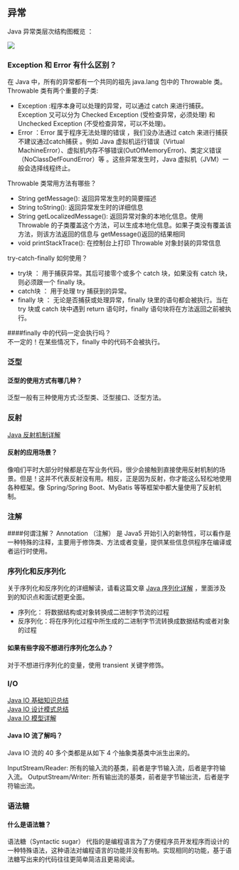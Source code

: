 ## 异常

Java 异常类层次结构图概览 ：

![](https://camo.githubusercontent.com/ee3217a2cddcd33519e52da77d93de429866d8f3859202474d11fadb935ee65f/68747470733a2f2f67756964652d626c6f672d696d616765732e6f73732d636e2d7368656e7a68656e2e616c6979756e63732e636f6d2f6769746875622f6a61766167756964652f6a6176612f62617369732f74797065732d6f662d657863657074696f6e732d696e2d6a6176612e706e67)
### Exception 和 Error 有什么区别？
在 Java 中，所有的异常都有一个共同的祖先 java.lang 包中的 Throwable 类。Throwable 类有两个重要的子类:

- Exception :程序本身可以处理的异常，可以通过 catch 来进行捕获。Exception 又可以分为 Checked Exception (受检查异常，必须处理) 和 Unchecked Exception (不受检查异常，可以不处理)。  
- Error ：Error 属于程序无法处理的错误 ，我们没办法通过 catch 来进行捕获不建议通过catch捕获 。例如 Java 虚拟机运行错误（Virtual MachineError）、虚拟机内存不够错误(OutOfMemoryError)、类定义错误（NoClassDefFoundError）等 。这些异常发生时，Java 虚拟机（JVM）一般会选择线程终止。

Throwable 类常用方法有哪些？  
- String getMessage(): 返回异常发生时的简要描述  
- String toString(): 返回异常发生时的详细信息  
- String getLocalizedMessage(): 返回异常对象的本地化信息。使用 Throwable 的子类覆盖这个方法，可以生成本地化信息。如果子类没有覆盖该方法，则该方法返回的信息与 getMessage()返回的结果相同  
- void printStackTrace(): 在控制台上打印 Throwable 对象封装的异常信息

try-catch-finally 如何使用？  
- try块 ： 用于捕获异常。其后可接零个或多个 catch 块，如果没有 catch 块，则必须跟一个 finally 块。  
- catch块 ： 用于处理 try 捕获到的异常。  
- finally 块 ： 无论是否捕获或处理异常，finally 块里的语句都会被执行。当在 try 块或 catch 块中遇到 return 语句时，finally 语句块将在方法返回之前被执行。

####finally 中的代码一定会执行吗？  
不一定的！在某些情况下，finally 中的代码不会被执行。

### 泛型

#### 泛型的使用方式有哪几种？
泛型一般有三种使用方式:泛型类、泛型接口、泛型方法。


### 反射
[Java 反射机制详解](https://github.com/Snailclimb/JavaGuide/blob/main/docs/java/basis/reflection.md)
#### 反射的应用场景？
像咱们平时大部分时候都是在写业务代码，很少会接触到直接使用反射机制的场景。但是！这并不代表反射没有用。相反，正是因为反射，你才能这么轻松地使用各种框架。像 Spring/Spring Boot、MyBatis 等等框架中都大量使用了反射机制。

### 注解
####何谓注解？
Annotation （注解） 是 Java5 开始引入的新特性，可以看作是一种特殊的注释，主要用于修饰类、方法或者变量，提供某些信息供程序在编译或者运行时使用。

### 序列化和反序列化
关于序列化和反序列化的详细解读，请看这篇文章 [Java 序列化详解](https://github.com/Snailclimb/JavaGuide/blob/main/docs/java/basis/serialization.md) ，里面涉及到的知识点和面试题更全面。

- 序列化： 将数据结构或对象转换成二进制字节流的过程   
- 反序列化：将在序列化过程中所生成的二进制字节流转换成数据结构或者对象的过程

#### 如果有些字段不想进行序列化怎么办？
对于不想进行序列化的变量，使用 transient 关键字修饰。

### I/O
[Java IO 基础知识总结](https://github.com/Snailclimb/JavaGuide/blob/main/docs/java/io/io-basis.md)  
[Java IO 设计模式总结](https://github.com/Snailclimb/JavaGuide/blob/main/docs/java/io/io-design-patterns.md)  
[Java IO 模型详解](https://github.com/Snailclimb/JavaGuide/blob/main/docs/java/io/io-model.md)

#### Java IO 流了解吗？
Java IO 流的 40 多个类都是从如下 4 个抽象类基类中派生出来的。

InputStream/Reader: 所有的输入流的基类，前者是字节输入流，后者是字符输入流。
OutputStream/Writer: 所有输出流的基类，前者是字节输出流，后者是字符输出流。

### 语法糖
#### 什么是语法糖？  
语法糖（Syntactic sugar） 代指的是编程语言为了方便程序员开发程序而设计的一种特殊语法，这种语法对编程语言的功能并没有影响。实现相同的功能，基于语法糖写出来的代码往往更简单简洁且更易阅读。


